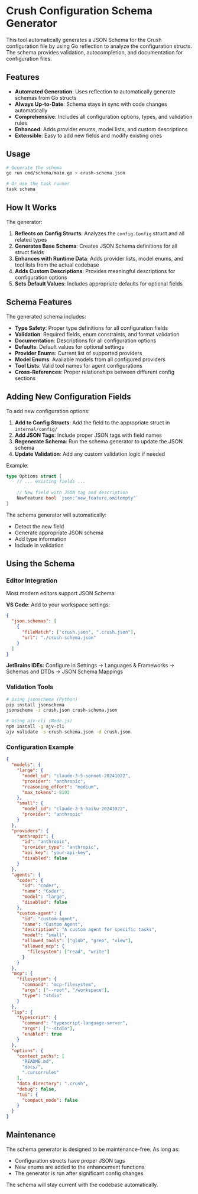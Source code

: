 # Crush Configuration Schema Generator

This tool automatically generates a JSON Schema for the Crush configuration file by using Go reflection to analyze the configuration structs. The schema provides validation, autocompletion, and documentation for configuration files.

## Features

- **Automated Generation**: Uses reflection to automatically generate schemas from Go structs
- **Always Up-to-Date**: Schema stays in sync with code changes automatically
- **Comprehensive**: Includes all configuration options, types, and validation rules
- **Enhanced**: Adds provider enums, model lists, and custom descriptions
- **Extensible**: Easy to add new fields and modify existing ones

## Usage

```bash
# Generate the schema
go run cmd/schema/main.go > crush-schema.json

# Or use the task runner
task schema
```

## How It Works

The generator:

1. **Reflects on Config Structs**: Analyzes the `config.Config` struct and all related types
2. **Generates Base Schema**: Creates JSON Schema definitions for all struct fields
3. **Enhances with Runtime Data**: Adds provider lists, model enums, and tool lists from the actual codebase
4. **Adds Custom Descriptions**: Provides meaningful descriptions for configuration options
5. **Sets Default Values**: Includes appropriate defaults for optional fields

## Schema Features

The generated schema includes:

- **Type Safety**: Proper type definitions for all configuration fields
- **Validation**: Required fields, enum constraints, and format validation
- **Documentation**: Descriptions for all configuration options
- **Defaults**: Default values for optional settings
- **Provider Enums**: Current list of supported providers
- **Model Enums**: Available models from all configured providers
- **Tool Lists**: Valid tool names for agent configurations
- **Cross-References**: Proper relationships between different config sections

## Adding New Configuration Fields

To add new configuration options:

1. **Add to Config Structs**: Add the field to the appropriate struct in `internal/config/`
2. **Add JSON Tags**: Include proper JSON tags with field names
3. **Regenerate Schema**: Run the schema generator to update the JSON schema
4. **Update Validation**: Add any custom validation logic if needed

Example:
```go
type Options struct {
    // ... existing fields ...
    
    // New field with JSON tag and description
    NewFeature bool `json:"new_feature,omitempty"`
}
```

The schema generator will automatically:
- Detect the new field
- Generate appropriate JSON schema
- Add type information
- Include in validation

## Using the Schema

### Editor Integration

Most modern editors support JSON Schema:

**VS Code**: Add to your workspace settings:
```json
{
  "json.schemas": [
    {
      "fileMatch": ["crush.json", ".crush.json"],
      "url": "./crush-schema.json"
    }
  ]
}
```

**JetBrains IDEs**: Configure in Settings → Languages & Frameworks → Schemas and DTDs → JSON Schema Mappings

### Validation Tools

```bash
# Using jsonschema (Python)
pip install jsonschema
jsonschema -i crush.json crush-schema.json

# Using ajv-cli (Node.js)
npm install -g ajv-cli
ajv validate -s crush-schema.json -d crush.json
```

### Configuration Example

```json
{
  "models": {
    "large": {
      "model_id": "claude-3-5-sonnet-20241022",
      "provider": "anthropic",
      "reasoning_effort": "medium",
      "max_tokens": 8192
    },
    "small": {
      "model_id": "claude-3-5-haiku-20241022", 
      "provider": "anthropic"
    }
  },
  "providers": {
    "anthropic": {
      "id": "anthropic",
      "provider_type": "anthropic",
      "api_key": "your-api-key",
      "disabled": false
    }
  },
  "agents": {
    "coder": {
      "id": "coder",
      "name": "Coder",
      "model": "large",
      "disabled": false
    },
    "custom-agent": {
      "id": "custom-agent",
      "name": "Custom Agent",
      "description": "A custom agent for specific tasks",
      "model": "small",
      "allowed_tools": ["glob", "grep", "view"],
      "allowed_mcp": {
        "filesystem": ["read", "write"]
      }
    }
  },
  "mcp": {
    "filesystem": {
      "command": "mcp-filesystem",
      "args": ["--root", "/workspace"],
      "type": "stdio"
    }
  },
  "lsp": {
    "typescript": {
      "command": "typescript-language-server",
      "args": ["--stdio"],
      "enabled": true
    }
  },
  "options": {
    "context_paths": [
      "README.md",
      "docs/",
      ".cursorrules"
    ],
    "data_directory": ".crush",
    "debug": false,
    "tui": {
      "compact_mode": false
    }
  }
}
```

## Maintenance

The schema generator is designed to be maintenance-free. As long as:

- Configuration structs have proper JSON tags
- New enums are added to the enhancement functions
- The generator is run after significant config changes

The schema will stay current with the codebase automatically.
